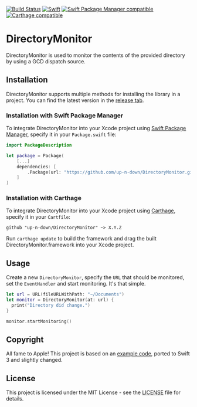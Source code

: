 [![Build Status](https://travis-ci.org/up-n-down/DirectoryMonitor.svg?branch=travis)](https://travis-ci.org/up-n-down/DirectoryMonitor)
[![Swift](https://img.shields.io/badge/Swift-3.0-green.svg)](https://swift.org)
[![Swift Package Manager compatible](https://img.shields.io/badge/SPM-compatible-blue.svg?style=flat)](https://swift.org/package-manager/)
[![Carthage compatible](https://img.shields.io/badge/Carthage-compatible-4BC51D.svg?style=flat)](https://github.com/Carthage/Carthage)

# DirectoryMonitor

DirectoryMonitor is used to monitor the contents of the provided directory by using a GCD dispatch source.

## Installation

DirectoryMonitor supports multiple methods for installing the library in a project. You can find the latest version in the [release tab](https://github.com/up-n-down/directorymonitor/releases/latest). 

### Installation with Swift Package Manager 

To integrate DirectoryMonitor into your Xcode project using [Swift Package Manager](https://swift.org/package-manager/), specify it in your `Package.swift` file:

``` Swift
import PackageDescription

let package = Package(
    [...]
    dependencies: [
        .Package(url: "https://github.com/up-n-down/DirectoryMonitor.git", majorVersion: XYZ)
    ]
)
```

### Installation with Carthage

To integrate DirectoryMonitor into your Xcode project using [Carthage](https://github.com/Carthage/Carthage), specify it in your `Cartfile`:

```
github "up-n-down/DirectoryMonitor" ~> X.Y.Z
```

Run `carthage update` to build the framework and drag the built DirectoryMonitor.framework into your Xcode project. 

## Usage

Create a new `DirectoryMonitor`, specify the `URL` that should be monitored, set the `EventHandler` and start monitoring. It's that simple.

``` Swift
let url = URL(fileURLWithPath: "~/Documents")
let monitor = DirectoryMonitor(at: url) { 
  print("Directory did change.") 
}

monitor.startMonitoring()
```

## Copyright

All fame to Apple! This project is based on an [example code](https://developer.apple.com/library/content/samplecode/Lister/Listings/ListerKit_DirectoryMonitor_swift.html), ported to Swift 3 and slightly changed.

## License

This project is licensed under the MIT License - see the [LICENSE](LICENSE) file for details.
